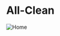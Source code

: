 # All-Clean


![Home](https://user-images.githubusercontent.com/45326654/147925632-a633989c-2c1a-404a-b80f-f64a68008ec3.jpg)
